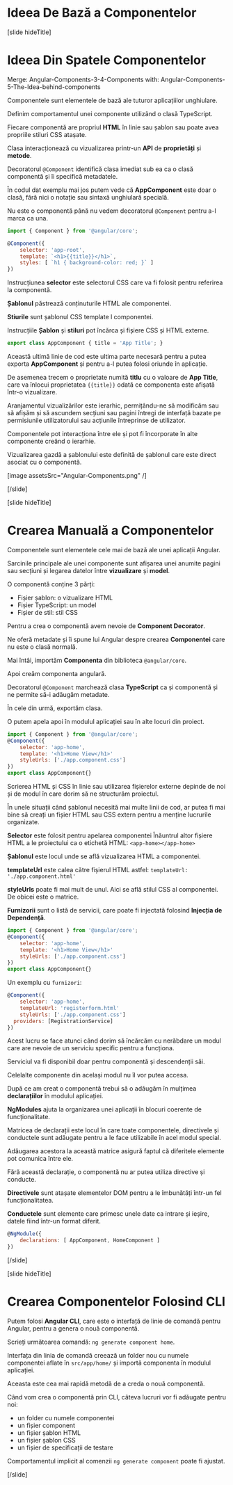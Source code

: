 # Ideea De Bază a Componentelor

[slide hideTitle]

# Ideea Din Spatele Componentelor

Merge: Angular-Components-3-4-Components with: Angular-Components-5-The-Idea-behind-components



Componentele sunt elementele de bază ale tuturor aplicațiilor unghiulare.

Definim comportamentul unei componente utilizând o clasă TypeScript.

Fiecare componentă are propriul **HTML** în linie sau șablon sau poate avea propriile stiluri CSS atașate.

Clasa interacționează cu vizualizarea printr-un **API** de **proprietăți** și **metode**.

Decoratorul `@Component` identifică clasa imediat sub ea ca o clasă componentă și îi specifică metadatele. 

În codul dat exemplu mai jos putem vede că **AppComponent** este doar o clasă, fără nici o notație sau sintaxă unghiulară specială. 

Nu este o componentă până nu vedem decoratorul `@Component` pentru a-l marca ca una.

```js
import { Component } from '@angular/core';
```

```js
@Component({
    selector: 'app-root',
    template: `<h1>{{title}}</h1>`,
    styles: [ `h1 { background-color: red; }` ]
})
```

Instrucțiunea  **selector** este selectorul CSS care va fi folosit pentru referirea la componentă.

**Șablonul** păstrează conținuturile HTML ale componentei.


**Stiurile** sunt șablonul CSS template l componentei. 

Instrucțiile  **Șablon** și **stiluri** pot încărca și fișiere CSS și HTML externe.


```js
export class AppComponent { title = 'App Title'; }
```

Această ultimă linie de cod este ultima parte necesară pentru a putea exporta **AppComponent** și pentru a-l putea folosi oriunde în aplicație.

De asemenea trecem o proprietate numită **titlu** cu o valoare de **App Title**, care va înlocui proprietatea `{{title}}` odată ce componenta este afișată într-o vizualizare.

Aranjamentul vizualizărilor este ierarhic, permițându-ne să modificăm sau să afișăm și să ascundem secțiuni sau pagini întregi de interfață bazate pe permisiunile utilizatorului sau acțiunile întreprinse de utilizator.

Componentele pot interacționa între ele și pot fi încorporate în alte componente creând o ierarhie.

Vizualizarea gazdă a șablonului este definită de șablonul care este direct asociat cu o componentă.

[image assetsSrc="Angular-Components.png" /]

[/slide]

[slide hideTitle]

# Crearea Manuală a Componentelor 

Componentele sunt elementele cele mai de bază ale unei aplicații Angular.

Sarcinile principale ale unei componente sunt afișarea unei anumite pagini sau secțiuni și legarea datelor între **vizualizare** și **model**.

O componentă conține 3 părți:

- Fișier șablon: o vizualizare HTML
- Fișier TypeScript: un model
- Fișier de stil: stil CSS

Pentru a crea o componentă avem nevoie de **Component Decorator**. 

Ne oferă metadate și îi spune lui Angular despre crearea **Componentei** care nu este o clasă normală.

Mai întâi, importăm **Componenta** din biblioteca `@angular/core`. 

Apoi creăm componenta angulară.

Decoratorul `@Component` marchează clasa **TypeScript** ca și componentă și ne permite să-i adăugăm metadate.

În cele din urmă, exportăm clasa.

O putem apela apoi în modulul aplicației sau în alte locuri din proiect.

```js
import { Component } from '@angular/core';
@Component({
    selector: 'app-home',
    template: '<h1>Home View</h1>'
    styleUrls: ['./app.component.css']
})
export class AppComponent{}
```

Scrierea HTML și CSS în linie sau utilizarea fișierelor externe depinde de noi și de modul în care dorim să ne structurăm proiectul.

În unele situații când șablonul necesită mai multe linii de cod, ar putea fi mai bine să creați un fișier HTML sau CSS extern pentru a menține lucrurile organizate.

**Selector** este folosit pentru apelarea componentei Înăuntrul altor fișiere HTML a le proiectului ca o etichetă HTML: `<app-home></app-home>`

**Șablonul** este locul unde se află vizualizarea HTML a componentei.


**templateUrl** este calea către fișierul HTML astfel: `templateUrl: './app.component.html'`

**styleUrls** poate fi mai mult de unul. Aici se află stilul CSS al componentei. De obicei este o matrice.

**Furnizorii** sunt o listă de servicii, care poate fi injectată folosind **Injecția de Dependență**.

```js
import { Component } from '@angular/core';
@Component({
    selector: 'app-home',
    template: '<h1>Home View</h1>'
    styleUrls: ['./app.component.css']
})
export class AppComponent{}
```

Un exemplu cu `furnizori`:

```js
@Component({
    selector: 'app-home',
    templateUrl: 'registerform.html'
    styleUrls: ['./app.component.css']
  providers: [RegistrationService]
})
```

Acest lucru se face atunci când dorim să încărcăm cu nerăbdare un modul care are nevoie de un serviciu specific pentru a funcționa.

Serviciul va fi disponibil doar pentru componentă și descendenții săi.

Celelalte componente din același modul nu îl vor putea accesa.

După ce am creat o componentă trebui să o adăugăm în mulțimea **declarațiilor** în modulul aplicației.

**NgModules** ajuta la organizarea unei aplicații în blocuri coerente de funcționalitate.

Matricea de declarații este locul în care toate componentele, directivele și conductele sunt adăugate pentru a le face utilizabile în acel modul special.

Adăugarea acestora la această matrice asigură faptul că diferitele elemente pot comunica între ele.

Fără această declarație, o componentă nu ar putea utiliza directive și conducte.

**Directivele** sunt atașate elementelor DOM pentru a le îmbunătăți într-un fel funcționalitatea.

**Conductele** sunt elemente care primesc unele date ca intrare și ieșire, datele fiind într-un format diferit.


```js
@NgModule({
    declarations: [ AppComponent, HomeComponent ]
})
```

[/slide]

[slide hideTitle]

# Crearea Componentelor Folosind CLI

Putem folosi **Angular CLI**, care este o interfață de linie de comandă pentru Angular, pentru a genera o nouă componentă.

Scrieți următoarea comandă: `ng generate component home`.

Interfața din linia de comandă creează un folder nou cu numele componentei aflate în `src/app/home/` și importă componenta în modulul aplicației.

Aceasta este cea mai rapidă metodă de a creda o nouă componentă.

Când vom crea o componentă prin CLI, câteva lucruri vor fi adăugate pentru noi:
- un folder cu numele componentei
- un fișier component
- un fișier șablon HTML
- un fișier șablon CSS
- un fișier de specificații de testare

Comportamentul implicit al comenzii `ng generate component` poate fi ajustat.

[/slide]
